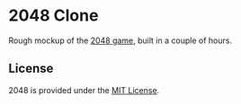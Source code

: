 2048 Clone
=======

Rough mockup of the [2048 game](https://gabrielecirulli.github.io/2048/), built in a couple of hours.

License
------

2048 is provided under the [MIT License](./License.txt).
